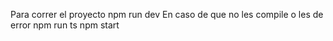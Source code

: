 Para correr el proyecto
npm run dev
En caso de que no les compile o les de error
npm run ts
npm start
